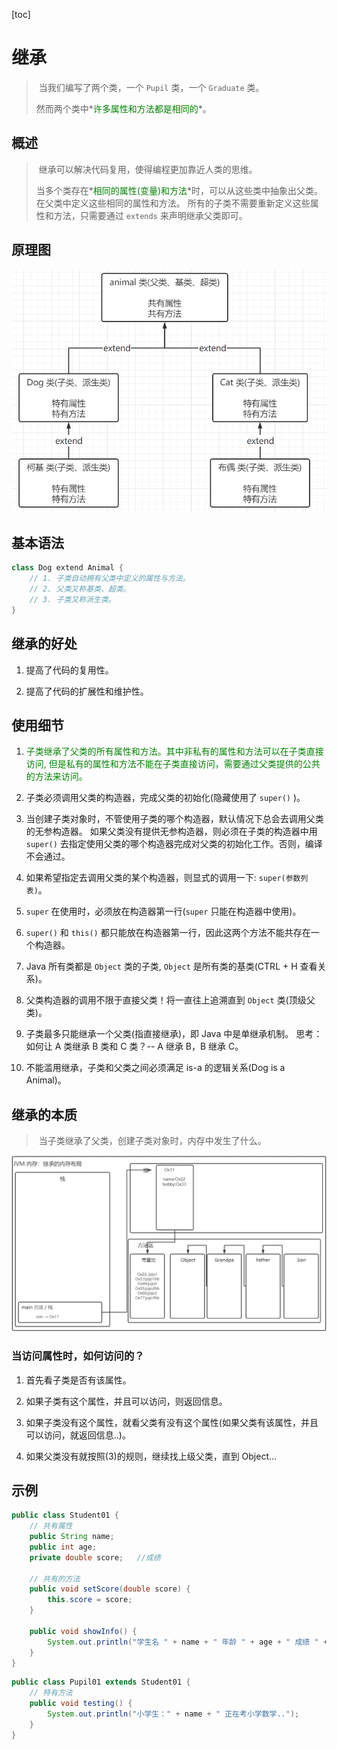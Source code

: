

[toc]

# 继承

> ​	当我们编写了两个类，一个 `Pupil` 类，一个 `Graduate` 类。
>
> ​	然而两个类中*<span style="color: green">许多属性和方法都是相同的</span>*。

## 概述

> ​	继承可以解决代码复用，使得编程更加靠近人类的思维。
>
> ​	当多个类存在*<span style="color: green">相同的属性(变量)和方法</span>*时，可以从这些类中抽象出父类。
> ​	在父类中定义这些相同的属性和方法。
> ​	所有的子类不需要重新定义这些属性和方法，只需要通过 `extends` 来声明继承父类即可。

## 原理图

<img src="../img/extend.png" alt="extend" style="zoom:67%;" />

## 基本语法

```java
class Dog extend Animal {
    // 1. 子类自动拥有父类中定义的属性与方法。
    // 2. 父类又称基类、超类。
    // 3. 子类又称派生类。
}
```

## 继承的好处

1) 提高了代码的复用性。

2) 提高了代码的扩展性和维护性。

## 使用细节

1) <span style="color: green">子类继承了父类的所有属性和方法。其中非私有的属性和方法可以在子类直接访问, 但是私有的属性和方法不能在子类直接访问，需要通过父类提供的公共的方法来访问。</span> 

2) 子类必须调用父类的构造器，完成父类的初始化(隐藏使用了 `super()` )。

3) 当创建子类对象时，不管使用子类的哪个构造器，默认情况下总会去调用父类的无参构造器。
    如果父类没有提供无参构造器，则必须在子类的构造器中用 `super()` 去指定使用父类的哪个构造器完成对父类的初始化工作。否则，编译不会通过。 

4) 如果希望指定去调用父类的某个构造器，则显式的调用一下: `super(参数列表)`。

5) `super` 在使用时，必须放在构造器第一行(`super` 只能在构造器中使用)。

6) `super()` 和 `this()` 都只能放在构造器第一行，因此这两个方法不能共存在一个构造器。

7) Java 所有类都是 `Object` 类的子类, `Object` 是所有类的基类(CTRL + H 查看关系)。

8) 父类构造器的调用不限于直接父类！将一直往上追溯直到 `Object` 类(顶级父类)。

9) 子类最多只能继承一个父类(指直接继承)，即 Java 中是单继承机制。 
    思考：如何让 A 类继承 B 类和 C 类？-- A 继承 B，B 继承 C。 

10) 不能滥用继承，子类和父类之间必须满足 is-a 的逻辑关系(Dog is a Animal)。

## 继承的本质

> ​	当子类继承了父类，创建子类对象时，内存中发生了什么。

<img src="../img/extend_theory.png" alt="extend_theory" style="zoom: 50%;" />

### 当访问属性时，如何访问的？

1) 首先看子类是否有该属性。

2) 如果子类有这个属性，并且可以访问，则返回信息。

3) 如果子类没有这个属性，就看父类有没有这个属性(如果父类有该属性，并且可以访问，就返回信息..)。

4) 如果父类没有就按照(3)的规则，继续找上级父类，直到 Object...

## 示例

```java
public class Student01 {
    // 共有属性
    public String name;
    public int age;
    private double score;   //成绩

    // 共有的方法
    public void setScore(double score) {
        this.score = score;
    }

    public void showInfo() {
        System.out.println("学生名 " + name + " 年龄 " + age + " 成绩 " + score);
    }
}
```

```java
public class Pupil01 extends Student01 {
	// 特有方法
    public void testing() {
        System.out.println("小学生：" + name + " 正在考小学数学..");
    }
}
```

